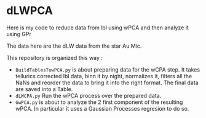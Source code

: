 # dLWPCA

Here is my code to reduce data from lbl using wPCA and then analyze it using GPr

The data here are the dLW data from the star Au Mic. 

This repository is organized this way : 

  - `BuildTablesTowPCA.py` is about preparing data for the wCPA step. It takes tellurics corrected lbl data, binn it by night, normalizes it, filters all the NaNs and reorder the data to bring it into the right format. The final data are saved into a Table.
  - `dLWCPA.py` Run the wPCA process over the prepared data.
  - `GwPCA.py` is about to analyze the 2 first component of the resulting wPCA. In particular it uses a Gaussian Processes regresion to do so. 
